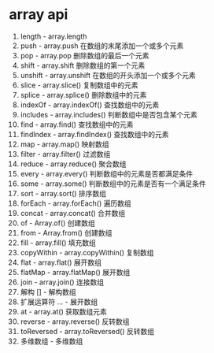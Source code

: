 # array api

1. length - array.length
2. push - array.push 在数组的末尾添加一个或多个元素
3. pop - array.pop  删除数组的最后一个元素
4. shift - array.shift 删除数组的第一个元素
5. unshift - array.unshift 在数组的开头添加一个或多个元素
6. slice - array.slice() 复制数组中的元素
7. splice - array.splice() 删除数组中的元素
8. indexOf - array.indexOf() 查找数组中的元素
9. includes - array.includes() 判断数组中是否包含某个元素
10. find - array.find() 查找数组中的元素
11. findIndex - array.findIndex() 查找数组中的元素
12. map - array.map() 映射数组
13. filter - array.filter() 过滤数组
14. reduce - array.reduce() 聚合数组
15. every - array.every() 判断数组中的元素是否都满足条件
16. some - array.some() 判断数组中的元素是否有一个满足条件
17. sort - array.sort() 排序数组
18. forEach - array.forEach() 遍历数组
19. concat - array.concat() 合并数组
20. of - Array.of() 创建数组
21. from - Array.from() 创建数组
22. fill - array.fill() 填充数组
23. copyWithin - array.copyWithin() 复制数组
24. flat - array.flat() 展开数组
25. flatMap - array.flatMap() 展开数组
26. join - array.join() 连接数组
27. 解构 [] - 解构数组
28. 扩展运算符 ... - 展开数组
29. at - array.at() 获取数组元素
30. reverse - array.reverse() 反转数组
31. toReversed - array.toReversed() 反转数组
32. 多维数组 - 多维数组

